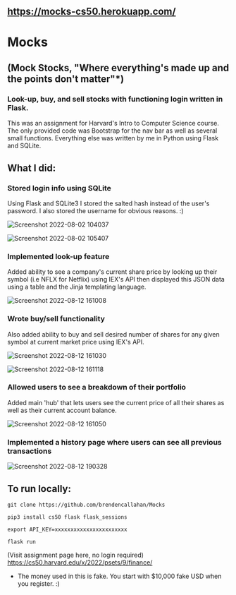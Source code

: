 ## https://mocks-cs50.herokuapp.com/


# Mocks
## (Mock Stocks, "Where everything's made up and the points don't matter"*)

### Look-up, buy, and sell stocks with functioning login written in Flask.

This was an assignment for Harvard's Intro to Computer Science course. The only provided code was Bootstrap for the nav bar as well as several small functions. Everything else was written by me in Python using Flask and SQLite.


## What I did:

### Stored login info using SQLite

Using Flask and SQLite3 I stored the salted hash instead of the user's password. I also stored the username for obvious reasons. :)


![Screenshot 2022-08-02 104037](https://user-images.githubusercontent.com/47364240/182441788-b8e3b82c-155c-4367-a174-2d87b1a71bf5.png)


![Screenshot 2022-08-02 105407](https://user-images.githubusercontent.com/47364240/182441626-6c227fe4-b1f1-4233-bfa4-df3ca72afe7f.png)


### Implemented look-up feature

Added ability to see a company's current share price by looking up their symbol (i.e NFLX for Netflix) using IEX's API then displayed this JSON data using a table and the Jinja templating language.


![Screenshot 2022-08-12 161008](https://user-images.githubusercontent.com/47364240/184456194-7af366b5-4bf0-4548-92ec-b821b9f89fb2.png)



### Wrote buy/sell functionality

Also added ability to buy and sell desired number of shares for any given symbol at current market price using IEX's API. 


![Screenshot 2022-08-12 161030](https://user-images.githubusercontent.com/47364240/184456220-14c50bd8-1042-475c-99b0-7a8ee4bc0f4b.png)

![Screenshot 2022-08-12 161118](https://user-images.githubusercontent.com/47364240/184456225-5b162262-760e-440c-a7ed-08faebf8c96d.png)


### Allowed users to see a breakdown of their portfolio

Added main 'hub' that lets users see the current price of all their shares as well as their current account balance. 


![Screenshot 2022-08-12 161050](https://user-images.githubusercontent.com/47364240/184456231-0daada41-0f98-467b-8da7-19a86f66f99e.png)


### Implemented a history page where users can see all previous transactions


![Screenshot 2022-08-12 190328](https://user-images.githubusercontent.com/47364240/184464434-689a915d-6d80-4b51-bea6-aa27c691d33a.png)


## To run locally:

``` 
git clone https://github.com/brendencallahan/Mocks
```
```
pip3 install cs50 flask flask_sessions
```
```
export API_KEY=xxxxxxxxxxxxxxxxxxxxxxx
```
```
flask run
```


(Visit assignment page here, no login required) https://cs50.harvard.edu/x/2022/psets/9/finance/


* The money used in this is fake. You start with $10,000 fake USD when you register. :)
